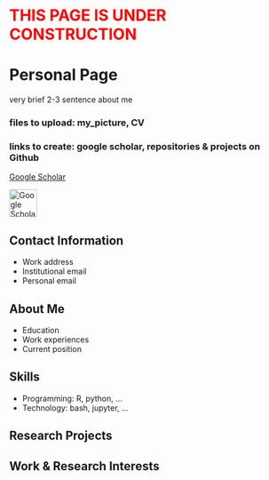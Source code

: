 # <span style="color:red">THIS PAGE IS UNDER CONSTRUCTION</span>

# Personal Page

very brief 2-3 sentence about me

### files to upload: my_picture, CV
### links to create: google scholar, repositories & projects on Github
[Google Scholar](https://scholar.google.com/citations?hl=en&user=LNzh6TwAAAAJ&view_op=list_works&sortby=pubdate)

<a href="https://scholar.google.com/citations?hl=en&user=LNzh6TwAAAAJ&view_op=list_works&sortby=pubdate">
  <img src="https://static-00.iconduck.com/assets.00/google-scholar-icon-1024x1024-052lrrku.png" alt="Google Scholar" width="50"/>
</a>

## Contact Information
- Work address
- Institutional email
- Personal email

## About Me
- Education
- Work experiences
- Current position

## Skills
- Programming: R, python, ...
- Technology: bash, jupyter, ...

## Research Projects

## Work & Research Interests
